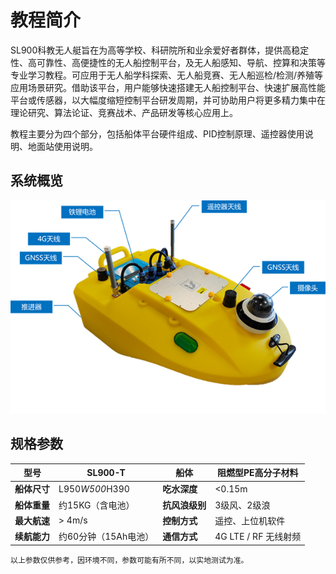 # 教程简介

SL900科教无人艇旨在为高等学校、科研院所和业余爱好者群体，提供高稳定性、高可靠性、高便捷性的无人船控制平台，及无人船感知、导航、控算和决策等专业学习教程。可应用于无人船学科探索、无人船竞赛、无人船巡检/检测/养殖等应用场景研究。借助该平台，用户能够快速搭建无人船控制平台、快速扩展高性能平台或传感器，以大幅度缩短控制平台研发周期，并可协助用户将更多精力集中在理论研究、算法论证、竞赛战术、产品研发等核心应用上。

教程主要分为四个部分，包括船体平台硬件组成、PID控制原理、遥控器使用说明、地面站使用说明。

## 系统概览

![Overview](Images/Overview.png)

## 规格参数

| **型号**   | SL900-T        | **船体**    | 阻燃型PE高分子材料       |
|----------|----------------|-----------|------------------|
| **船体尺寸** | L950*W500*H390 | **吃水深度**  | <0.15m           |
| **船体重量** | 约15KG（含电池）     | **抗风浪级别** | 3级风、2级浪          |
| **最大航速** | > 4m/s         | **控制方式**  | 遥控、上位机软件         |
| **续航能力** | 约60分钟（15Ah电池）  | **通信方式**  | 4G LTE / RF 无线射频 |

```{attention}
以上参数仅供参考，因环境不同，参数可能有所不同，以实地测试为准。
```

